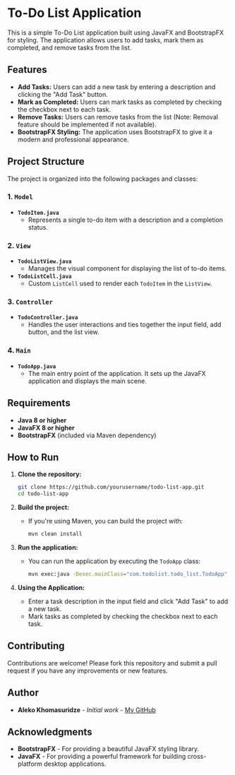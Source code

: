 
# To-Do List Application

This is a simple To-Do List application built using JavaFX and BootstrapFX for styling. The application allows users to add tasks, mark them as completed, and remove tasks from the list.

## Features

- **Add Tasks:** Users can add a new task by entering a description and clicking the "Add Task" button.
- **Mark as Completed:** Users can mark tasks as completed by checking the checkbox next to each task.
- **Remove Tasks:** Users can remove tasks from the list (Note: Removal feature should be implemented if not available).
- **BootstrapFX Styling:** The application uses BootstrapFX to give it a modern and professional appearance.

## Project Structure

The project is organized into the following packages and classes:

### 1. `Model`

- **`TodoItem.java`**
    - Represents a single to-do item with a description and a completion status.

### 2. `View`

- **`TodoListView.java`**
    - Manages the visual component for displaying the list of to-do items.
- **`TodoListCell.java`**
    - Custom `ListCell` used to render each `TodoItem` in the `ListView`.

### 3. `Controller`

- **`TodoController.java`**
    - Handles the user interactions and ties together the input field, add button, and the list view.

### 4. `Main`

- **`TodoApp.java`**
    - The main entry point of the application. It sets up the JavaFX application and displays the main scene.

## Requirements

- **Java 8 or higher**
- **JavaFX 8 or higher**
- **BootstrapFX** (included via Maven dependency)

## How to Run

1. **Clone the repository:**
   ```bash
   git clone https://github.com/yourusername/todo-list-app.git
   cd todo-list-app
   ```

2. **Build the project:**
    - If you're using Maven, you can build the project with:
      ```bash
      mvn clean install
      ```

3. **Run the application:**
    - You can run the application by executing the `TodoApp` class:
      ```bash
      mvn exec:java -Dexec.mainClass="com.todolist.todo_list.TodoApp"
      ```

4. **Using the Application:**
    - Enter a task description in the input field and click "Add Task" to add a new task.
    - Mark tasks as completed by checking the checkbox next to each task.

## Contributing

Contributions are welcome! Please fork this repository and submit a pull request if you have any improvements or new features.

## Author

- **Aleko Khomasuridze** - *Initial work* - [My GitHub](https://github.com/aleko-khomasuridze)

## Acknowledgments

- **BootstrapFX** - For providing a beautiful JavaFX styling library.
- **JavaFX** - For providing a powerful framework for building cross-platform desktop applications.
